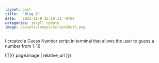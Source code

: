 ```yaml
---
layout: post
title:  "Blog 8"
date:   2021-11-9 16:10:31 -0700
categories: jekyll update
image: /assets/images/ScreenShot6.png
---
```


I created a Guess Number script in terminal that allows the user to guess a number from 1-16

![]({{ page.image | relative_url }})
